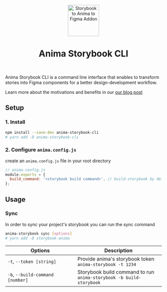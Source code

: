 <div align="center">
  <br/>
  <img src="https://encrypted-tbn0.gstatic.com/images?q=tbn:ANd9GcTsajnACWOIGnufHjda9Lps9iVrzeKU7EUxmg&usqp=CAU" width="100" alt="Storybook to Anima to Figma Addon"/>
  <br/>
  
  <h1>Anima Storybook CLI</h1>

  <br/>
</div>

Anima Storybook CLI is a command line interface that enables to transform stories into Figma components for a better design-development workflow.

Learn more about the motivations and benefits in our [our blog post](https://blog.animaapp.com/design-with-your-live-code-components-7f61e99b9bf0)

## Setup

### 1. Install

```sh
npm install --save-dev anima-storybook-cli
# yarn add -D anima-storybook-cli
```

### 2. Configure `anima.config.js`

create an `anima.config.js` file in your root directory

```js
// anima.config.js
module.exports = {
  build_command: '<storybook build command>', // build-storybook by default
};
```

## Usage

### Sync

In order to sync your project's storybook you can run the sync command

```sh
anima-storybook sync [options]
# yarn add -D storybook-anima
```

| Options                          | Description                                                              |
| -------------------------------- | ------------------------------------------------------------------------ |
| `-t`, `--token [string]`         | Provide anima's storybook token <br/>`anima-storybook -t 1234`           |
| `-b`, `--build-command [number]` | Storybook build command to run <br/>`anima-storybook -b build-storybook` |
